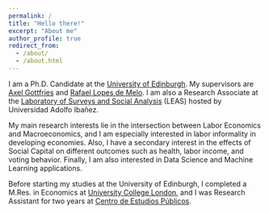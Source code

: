 ```yaml
---
permalink: /
title: "Hello there!"
excerpt: "About me"
author_profile: true
redirect_from: 
  - /about/
  - /about.html
---
```


I am a Ph.D. Candidate at the <a href="https://www.ed.ac.uk/economics"> University of Edinburgh</a>. My supervisors are <a href="https://sites.google.com/site/axelgottfries/"> Axel Gottfries</a> and <a href="https://sites.google.com/site/rlopesdemelo/"> Rafael Lopes de Melo</a>. I am also a Research Associate at the <a href="https://leas.uai.cl/">Laboratory of Surveys and Social Analysis</a> (LEAS) hosted by Universidad Adolfo Ibañez.

My main research interests lie in the intersection between Labor Economics and Macroeconomics, and I am especially interested in labor informality in developing economies. Also, I have a secondary interest in the effects of Social Capital on different outcomes such as health, labor income, and voting behavior. Finally, I am also interested in Data Science and Machine Learning applications.

Before starting my studies at the University of Edinburgh, I completed a M.Res. in Economics at <a href="https://www.ucl.ac.uk/economics/ucl-department-economics"> University College London</a>, and I was Research Assistant for two years at <a href="https://www.cepchile.cl/"> Centro de Estudios Públicos</a>.
